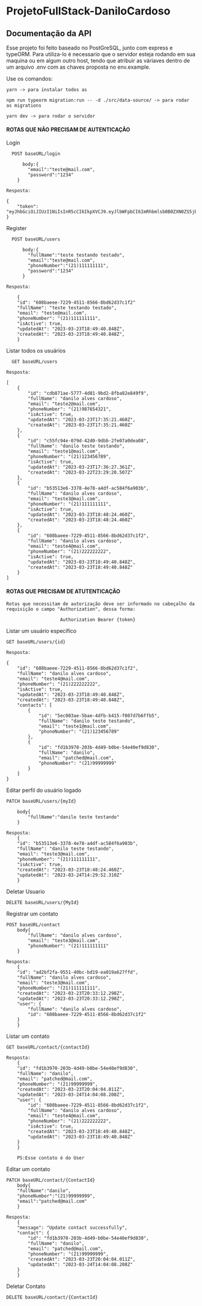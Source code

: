 # ProjetoFullStack-DaniloCardoso

## Documentação da API

Esse projeto foi feito baseado no PostGreSQL, junto com express e typeORM.
Para utiliza-lo é necessario que o servidor esteja rodando em sua maquina ou em algum outro host, tendo que atribuir as váriaves dentro de um arquivo .env com as chaves proposta no env.example.

Use os comandos:
```
yarn -> para instalar todos as 
```
``` 
npm run typeorm migration:run -- -d ./src/data-source/ -> para rodar as migrations
```
```
yarn dev -> para rodar o servidor 
```







#### ROTAS QUE NÃO PRECISAM DE AUTENTICAÇÃO

Login

```
  POST baseURL/login

      body:{
        "email":"teste@mail.com",
	    "password":"1234"
    }
```

```
Resposta:

{
	"token": "eyJhbGciOiJIUzI1NiIsInR5cCI6IkpXVCJ9.eyJlbWFpbCI6ImRhbmlsb0B0ZXN0ZS5jb20iLCJpYXQiOjE2Njc5MzQ0OTAsImV4cCI6MTY2NzkzODA5MCwic3ViIjoiMSJ9.LcOlJ0588M3IwmDjhhUOqYkXh8aCFfbMbwIinxGB8VY",
}
```

Register

```
  POST baseURL/users

      body:{
	    "fullName":"teste testando testado",
	    "email":"teste@mail.com",
	    "phoneNumber":"(21)111111111",
	    "password":"1234"
      }
```

```
Resposta:

    {
	"id": "608baeee-7229-4511-8566-8bd62d37c1f2"
	"fullName": "teste testando testado",
	"email": "teste@mail.com",
	"phoneNumber": "(21)111111111",
	"isActive": true,
	"updatedAt": "2023-03-23T18:49:40.848Z",
	"createdAt": "2023-03-23T18:49:40.848Z",
    }
```


Listar todos os usuários

```
  GET baseURL/users
```

```
Resposta:

[
	{
		"id": "cdb871ae-5777-4d81-9bd2-8fba82e849f9",
		"fullName": "danilo alves cardoso",
		"email": "teste2@mail.com",
		"phoneNumber": "(21)987654321",
		"isActive": true,
		"updatedAt": "2023-03-23T17:35:21.460Z",
		"createdAt": "2023-03-23T17:35:21.460Z"
	},
	{
		"id": "c55fc94e-079d-42d0-9dbb-2fe07a0dea08",
		"fullName": "danilo teste testando",
		"email": "teste1@mail.com",
		"phoneNumber": "(21)123456789",
		"isActive": true,
		"updatedAt": "2023-03-23T17:36:27.361Z",
		"createdAt": "2023-03-22T23:29:20.507Z"
	},
	{
		"id": "b53513e6-3378-4e78-a4df-ac584f6a903b",
		"fullName": "danilo alves cardoso",
		"email": "teste3@mail.com",
		"phoneNumber": "(21)111111111",
		"isActive": true,
		"updatedAt": "2023-03-23T18:48:24.460Z",
		"createdAt": "2023-03-23T18:48:24.460Z"
	},
	{
		"id": "608baeee-7229-4511-8566-8bd62d37c1f2",
		"fullName": "danilo alves cardoso",
		"email": "teste4@mail.com",
		"phoneNumber": "(21)222222222",
		"isActive": true,
		"updatedAt": "2023-03-23T18:49:40.848Z",
		"createdAt": "2023-03-23T18:49:40.848Z"
	}
]
```

#### ROTAS QUE PRECISAM DE ATUTENTICAÇÃO

```
Rotas que necessitam de autorização deve ser informado no cabeçalho da requisição o campo "Authorization", dessa forma:

					Authorization Bearer {token}
```

Listar um usuário específico

```
GET baseURL/users/{id}
```

```
Resposta:

{
	"id": "608baeee-7229-4511-8566-8bd62d37c1f2",
	"fullName": "danilo alves cardoso",
	"email": "teste4@mail.com",
	"phoneNumber": "(21)222222222",
	"isActive": true,
	"updatedAt": "2023-03-23T18:49:40.848Z",
	"createdAt": "2023-03-23T18:49:40.848Z",
	"contacts": [
		{
			"id": "5ec003ae-5bae-4dfb-b415-f007d7b6ffb5",
			"fullName": "danilo teste testando",
			"email": "teste1@mail.com",
			"phoneNumber": "(21)123456789"
		},
		{
			"id": "fd1b3970-203b-4d49-b0be-54e40ef9d830",
			"fullName": "danilo",
			"email": "patched@mail.com",
			"phoneNumber": "(21)99999999"
		}
	]
}
```

Editar perfil do usuário logado

```
PATCH baseURL/users/{myId}

	body{
		"fullName":"danilo teste testando"
	}
```

```
Resposta:
	{
	"id": "b53513e6-3378-4e78-a4df-ac584f6a903b",
	"fullName": "danilo teste testando",
	"email": "teste3@mail.com",
	"phoneNumber": "(21)111111111",
	"isActive": true,
	"createdAt": "2023-03-23T18:48:24.460Z",
	"updatedAt": "2023-03-24T14:29:52.310Z"
	}
```

Deletar Usuario

```
DELETE baseURL/users/{MyId}
```


Registrar um contato

```
POST baseURL/contact
	body{
		"fullName": "danilo alves cardoso",
	    "email": "teste3@mail.com",
	    "phoneNumber": "(21)111111111"
	}
```

```
Resposta:
	{
	"id": "ad2bf2fa-9551-40bc-bd19-ea019a627ffd",
	"fullName": "danilo alves cardoso",
	"email": "teste3@mail.com",
	"phoneNumber": "(21)111111111",
	"createdAt": "2023-03-23T20:33:12.298Z",
	"updatedAt": "2023-03-23T20:33:12.298Z",
	"user": {
		"fullName": "danilo alves cardoso",
		"id": "608baeee-7229-4511-8566-8bd62d37c1f2"
	}
	}
```

Listar um contato

```
GET baseURL/contact/{contactId}
```

```
Resposta:
	{
	"id": "fd1b3970-203b-4d49-b0be-54e40ef9d830",
	"fullName": "danilo",
	"email": "patched@mail.com",
	"phoneNumber": "(21)99999999",
	"createdAt": "2023-03-23T20:04:04.011Z",
	"updatedAt": "2023-03-24T14:04:08.208Z",
	"user": {
		"id": "608baeee-7229-4511-8566-8bd62d37c1f2",
		"fullName": "danilo alves cardoso",
		"email": "teste4@mail.com",
		"phoneNumber": "(21)222222222",
		"isActive": true,
		"createdAt": "2023-03-23T18:49:40.848Z",
		"updatedAt": "2023-03-23T18:49:40.848Z"
	}
	}

    PS:Esse contato é do User
```

Editar um contato

```
PATCH baseURL/contact/{ContactId}
	body{
	"fullName":"danilo",
	"phoneNumber":"(21)99999999",
	"email":"patched@mail.com"
	}
```

```
Resposta:
	{
	"message": "Update contact successfully",
	"contact": {
		"id": "fd1b3970-203b-4d49-b0be-54e40ef9d830",
		"fullName": "danilo",
		"email": "patched@mail.com",
		"phoneNumber": "(21)99999999",
		"createdAt": "2023-03-23T20:04:04.011Z",
		"updatedAt": "2023-03-24T14:04:08.208Z"
	}
	}
```


Deletar Contato

```
DELETE baseURL/contact/{ContactId}
```



